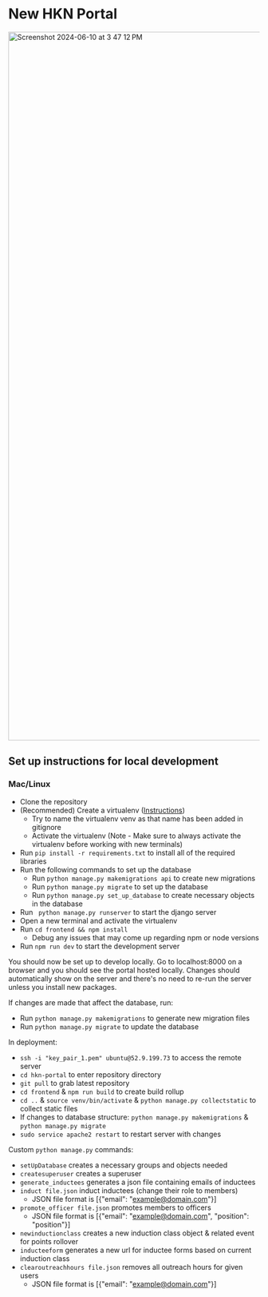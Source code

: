 # New HKN Portal

<img width="1418" alt="Screenshot 2024-06-10 at 3 47 12 PM" src="https://github.com/HKN-UCSD/hkn-portal/assets/103216376/b6867960-b386-46cb-9998-5f851c948376">

## Set up instructions for local development

### Mac/Linux
- Clone the repository
- (Recommended) Create a virtualenv ([Instructions](https://www.freecodecamp.org/news/how-to-setup-virtual-environments-in-python/))
  - Try to name the virtualenv venv as that name has been added in gitignore
  - Activate the virtualenv (Note - Make sure to always activate the virtualenv before working with new terminals)
- Run `pip install -r requirements.txt` to install all of the required libraries
- Run the following commands to set up the database
  - Run `python manage.py makemigrations api` to create new migrations
  - Run `python manage.py migrate` to set up the database
  - Run `python manage.py set_up_database` to create necessary objects in the database
- Run ` python manage.py runserver` to start the django server
- Open a new terminal and activate the virtualenv
- Run `cd frontend && npm install`
  - Debug any issues that may come up regarding npm or node versions
- Run `npm run dev` to start the development server

You should now be set up to develop locally. Go to localhost:8000 on a browser and you should see the portal hosted locally. Changes should automatically show on the server and there's no need to re-run the server unless you install new packages.

If changes are made that affect the database, run:
- Run `python manage.py makemigrations` to generate new migration files
- Run `python manage.py migrate` to update the database

In deployment:
- `ssh -i "key_pair_1.pem" ubuntu@52.9.199.73` to access the remote server
- `cd hkn-portal` to enter repository directory
- `git pull` to grab latest repository
- `cd frontend` & `npm run build` to create build rollup
- `cd ..` & `source venv/bin/activate` & `python manage.py collectstatic` to collect static files
- If changes to database structure: `python manage.py makemigrations` & `python manage.py migrate`
- `sudo service apache2 restart` to restart server with changes

Custom `python manage.py` commands:
- `setUpDatabase` creates a necessary groups and objects needed
- `createsuperuser` creates a superuser
- `generate_inductees` generates a json file containing emails of inductees
- `induct file.json` induct inductees (change their role to members)
  - JSON file format is [{"email": "example@domain.com"}]
- `promote_officer file.json` promotes members to officers
  - JSON file format is [{"email": "example@domain.com", "position": "position"}]
- `newinductionclass` creates a new induction class object & related event for points rollover
- `inducteeform` generates a new url for inductee forms based on current induction class
- `clearoutreachhours file.json` removes all outreach hours for given users
  - JSON file format is [{"email": "example@domain.com"}]
